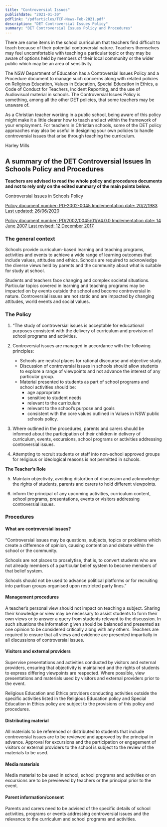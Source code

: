 ```yaml
---
title: "Controversial Issues"
publishdate: "2021-01-30"
pdflink: "/pdfarticles/TCF-News-Feb-2021.pdf"
description: "DET Controversial Issues Policy"
summary: "DET Controversial Issues Policy and Procedures"
---
```


There are some items in the school curriculum that teachers find difficult to teach because of their potential controversial nature. Teachers themselves may feel uncomfortable with teaching a particular topic or they may be aware of options held by members of their local community or the wider public which may be an area of sensitivity.

The NSW Department of Education has a Controversial Issues Policy and a Procedure document to manage such concerns along with related policies on Religious Education, Values in Education, Special Education in Ethics, a Code of Conduct for Teachers, Incident Reporting, and the use of Audiovisual material in schools. The Controversial Issues Policy is something, among all the other DET policies, that some teachers may be unaware of.

As a Christian teacher working in a public school, being aware of this policy might make it a little clearer how to teach and act within the framework of your employment. For teachers in Christian schools, some of the DET policy approaches may also be useful in designing your own policies to handle controversial issues that arise through teaching the curriculum.

 Harley Mills
 
 ## A summary of the DET Controversial Issues In Schools Policy and Procedures

**Teachers are advised to read the whole policy and procedures documents and not to rely only on the edited summary of the main points below.** 

Controversial Issues in Schools Policy
 
[Policy document number: PD-2002-0045 Implementation date: 20/2/1983
Last updated: 26/06/2020](https://policies.education.nsw.gov.au/policy-library/policies/controversial-issues-in-schools)

[Policy document number: PD/2002/0045/01/V4.0.0 Implementation date: 14 June 2007
Last revised: 12 December 2017](https://policies.education.nsw.gov.au/policy-library/policies/controversial-issues-in-schools/controversial-procedures.pdf)

### The general context

Schools provide curriculum-based learning and teaching programs, activities and events to achieve a wide range of learning outcomes that include values, attitudes and ethics. Schools are required to acknowledge the diverse views held by parents and the community about what is suitable for study at school.

Students and teachers face changing and complex societal situations. Particular topics covered in learning and teaching programs may be impacted on by events outside the school and become controversial in nature. Controversial issues are not static and are impacted by changing attitudes, world events and social values.

### The Policy
1.	“The study of controversial issues is acceptable for educational purposes consistent with the delivery of curriculum and provision of school programs and activities.

2. Controversial issues are managed in accordance with the following principles:
    * Schools are neutral places for rational discourse and objective study.
    * Discussion of controversial issues in schools should allow students to explore a range of viewpoints and not advance the interest of any particular group.
    * Material presented to students as part of school programs and school activities should be:
        * age appropriate
        * sensitive to student needs
        * relevant to the curriculum
        * relevant to the school’s purpose and goals
        * consistent with the core values outlined in Values in NSW public schools policy.
3. 	Where outlined in the procedures, parents and carers should be informed about the participation of their children in delivery of curriculum, events, excursions, school programs or activities addressing controversial issues.
4. 	Attempting to recruit students or staff into non-school approved groups for religious or ideological reasons is not permitted in schools. 

 **The Teacher’s Role**

5.	Maintain objectivity, avoiding distortion of discussion and acknowledge the rights of students, parents and carers to hold different viewpoints.

6. 	inform the principal of any upcoming activities, curriculum content, school programs, presentations, events or visitors addressing controversial issues.

### Procedures
#### What are controversial issues?

“Controversial issues may be questions, subjects, topics or problems which create a difference of opinion, causing contention and debate within the school or the community.

Schools are not places to proselytise, that is, to convert students who are not already members of a particular belief system to become members of that belief system.

Schools should not be used to advance political platforms or for recruiting into partisan groups organised upon restricted party lines.”

#### Management procedures
A teacher’s personal view should not impact on teaching a subject. Sharing their knowledge or view may be necessary to assist students to form their own views or to answer a query from students relevant to the discussion. In such situations the information given should be balanced and presented as one opinion to be considered critically along with any others. Teachers are required to ensure that all views and evidence are presented impartially in all discussions of controversial issues.

#### Visitors and external providers
Supervise presentations and activities conducted by visitors and external providers, ensuring that objectivity is maintained and the rights of students to express differing viewpoints are respected. Where possible, view presentations and materials used by visitors and external providers prior to the event.  

Religious Education and Ethics providers conducting activities outside the specific activities listed in the Religious Education policy and Special Education in Ethics policy are subject to the provisions of this policy and procedures.

#### Distributing material 
All materials to be referenced or distributed to students that include controversial issues are to be reviewed and approved by the principal in advance. Approval for excursions and the participation or engagement of visitors or external providers to the school is subject to the review of the materials to be used. 

#### Media materials
Media material to be used in school, school programs and activities or on excursions are to be previewed by teachers or the principal prior to the event.
#### Parent information/consent 
Parents and carers need to be advised of the specific details of school activities, programs or events addressing controversial issues and the relevance to the curriculum and school programs and activities.

